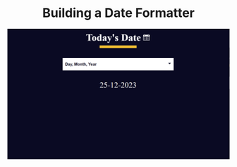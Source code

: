 <h1 align="center">Building a Date Formatter</h1>

<img align="center" src="../asset/time-formater.PNG" alt="Building a Date Formatter">